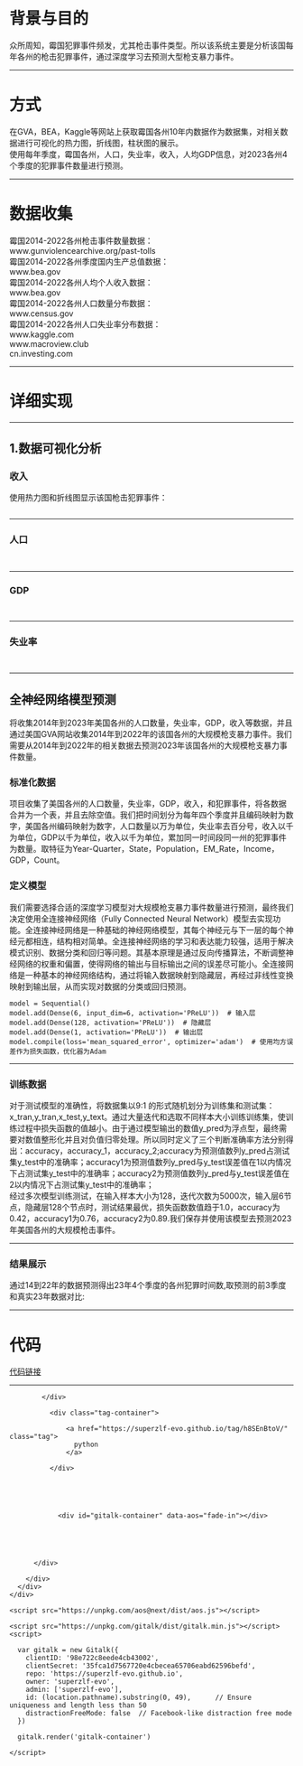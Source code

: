 <!DOCTYPE html>
<html>

<h1 id="背景与目的">背景与目的</h1>
<p>众所周知，霉国犯罪事件频发，尤其枪击事件类型。所以该系统主要是分析该国每年各州的枪击犯罪事件，通过深度学习去预测大型枪支暴力事件。</p>
<hr>
<h1 id="方式">方式</h1>
<p>在GVA，BEA，Kaggle等网站上获取霉国各州10年内数据作为数据集，对相关数据进行可视化的热力图，折线图，柱状图的展示。<br>
使用每年季度，霉国各州，人口，失业率，收入，人均GDP信息，对2023各州4个季度的犯罪事件数量进行预测。</p>
<hr>
<h1 id="数据收集">数据收集</h1>
<p>霉国2014-2022各州枪击事件数量数据：<br>
www.gunviolencearchive.org/past-tolls<br>
霉国2014-2022各州季度国内生产总值数据：<br>
www.bea.gov<br>
霉国2014-2022各州人均个人收入数据：<br>
www.bea.gov<br>
霉国2014-2022各州人口数量分布数据：<br>
www.census.gov<br>
霉国2014-2022各州人口失业率分布数据：<br>
www.kaggle.com<br>
www.macroview.club<br>
cn.investing.com</p>
<hr>
<h1 id="详细实现">详细实现</h1>
<hr>
<h2 id="1数据可视化分析">1.数据可视化分析</h2>
<h3 id="收入">收入</h3>
<p>使用热力图和折线图显示该国枪击犯罪事件：<br>
<img src="https://superzlf-evo.github.io/post-images/1705073860104.png" alt="" loading="lazy"></p>
<figure data-type="image" tabindex="1"><img src="https://superzlf-evo.github.io/post-images/1705074194758.png" alt="" loading="lazy"></figure>
<hr>
<h3 id="人口">人口</h3>
<figure data-type="image" tabindex="2"><img src="https://superzlf-evo.github.io/post-images/1705074357200.png" alt="" loading="lazy"></figure>
<figure data-type="image" tabindex="3"><img src="https://superzlf-evo.github.io/post-images/1705074419903.png" alt="" loading="lazy"></figure>
<hr>
<h3 id="gdp">GDP</h3>
<figure data-type="image" tabindex="4"><img src="https://superzlf-evo.github.io/post-images/1705074516893.png" alt="" loading="lazy"></figure>
<figure data-type="image" tabindex="5"><img src="https://superzlf-evo.github.io/post-images/1705074656108.png" alt="" loading="lazy"></figure>
<hr>
<h3 id="失业率">失业率</h3>
<figure data-type="image" tabindex="6"><img src="https://superzlf-evo.github.io/post-images/1705074768486.png" alt="" loading="lazy"></figure>
<figure data-type="image" tabindex="7"><img src="https://superzlf-evo.github.io/post-images/1705074834874.png" alt="" loading="lazy"></figure>
<hr>
<h2 id="全神经网络模型预测">全神经网络模型预测</h2>
<p>将收集2014年到2023年美国各州的人口数量，失业率，GDP，收入等数据，并且通过美国GVA网站收集2014年到2022年的该国各州的大规模枪支暴力事件。我们需要从2014年到2022年的相关数据去预测2023年该国各州的大规模枪支暴力事件数量。</p>
<h3 id="标准化数据">标准化数据</h3>
<p>项目收集了美国各州的人口数量，失业率，GDP，收入，和犯罪事件，将各数据合并为一个表，并且去除空值。我们把时间划分为每年四个季度并且编码映射为数字，美国各州编码映射为数字，人口数量以万为单位，失业率去百分号，收入以千为单位，GDP以千为单位，收入以千为单位，累加同一时间段同一州的犯罪事件为数量。取特征为Year-Quarter，State，Population，EM_Rate，Income，GDP，Count。</p>
<h3 id="定义模型">定义模型</h3>
<p>我们需要选择合适的深度学习模型对大规模枪支暴力事件数量进行预测，最终我们决定使用全连接神经网络（Fully Connected Neural Network）模型去实现功能。全连接神经网络是一种基础的神经网络模型，其每个神经元与下一层的每个神经元都相连，结构相对简单。全连接神经网络的学习和表达能力较强，适用于解决模式识别、数据分类和回归等问题。其基本原理是通过反向传播算法，不断调整神经网络的权重和偏置，使得网络的输出与目标输出之间的误差尽可能小。全连接网络是一种基本的神经网络结构，通过将输入数据映射到隐藏层，再经过非线性变换映射到输出层，从而实现对数据的分类或回归预测。</p>
<pre><code class="language-python">model = Sequential()
model.add(Dense(6, input_dim=6, activation='PReLU'))  # 输入层
model.add(Dense(128, activation='PReLU'))  # 隐藏层
model.add(Dense(1, activation='PReLU'))  # 输出层
model.compile(loss='mean_squared_error', optimizer='adam')  # 使用均方误差作为损失函数，优化器为Adam
</code></pre>
<hr>
<h3 id="训练数据">训练数据</h3>
<p>对于测试模型的准确性，将数据集以9:1 的形式随机划分为训练集和测试集：x_tran,y_tran,x_test,y_text。通过大量迭代和选取不同样本大小训练训练集，使训练过程中损失函数的值越小。由于通过模型输出的数值y_pred为浮点型，最终需要对数值整形化并且对负值归零处理。所以同时定义了三个判断准确率方法分别得出：accuracy，accuracy_1，accuracy_2;accuracy为预测值数列y_pred占测试集y_test中的准确率；accuracy1为预测值数列y_pred与y_test误差值在1以内情况下占测试集y_test中的准确率；accuracy2为预测值数列y_pred与y_test误差值在2以内情况下占测试集y_test中的准确率；<br>
经过多次模型训练测试，在输入样本大小为128，迭代次数为5000次，输入层6节点，隐藏层128个节点时，测试结果最优，损失函数数值趋于1.0，accuracy为0.42，accuracy1为0.76，accuracy2为0.89.我们保存并使用该模型去预测2023年美国各州的大规模枪击事件。</p>
<hr>
<h3 id="结果展示">结果展示</h3>
<p>通过14到22年的数据预测得出23年4个季度的各州犯罪时间数,取预测的前3季度和真实23年数据对比:<br>
<img src="https://superzlf-evo.github.io/post-images/1705077851315.png" alt="" loading="lazy"></p>
<hr>
<h1 id="代码">代码</h1>
<p><a href="https://github.com/superzlf-evo/Massshooting">代码链接</a></p>
<hr>

            </div>
            
              <div class="tag-container">
                
                  <a href="https://superzlf-evo.github.io/tag/h8SEnBtoV/" class="tag">
                    python
                  </a>
                
              </div>
            
            

            
              
                <div id="gitalk-container" data-aos="fade-in"></div>
              

              
            

          </div>

        </div>
      </div>
    </div>

    <script src="https://unpkg.com/aos@next/dist/aos.js"></script>
<script type="application/javascript">

AOS.init();

var app = new Vue({
  el: '#app',
  data: {
    menuVisible: false,
  },
})

</script>





  
    <script src="https://unpkg.com/gitalk/dist/gitalk.min.js"></script>
    <script>

      var gitalk = new Gitalk({
        clientID: '98e722c8eede4cb43002',
        clientSecret: '35fca1d7567720e4cbecea65706eabd62596befd',
        repo: 'https://superzlf-evo.github.io',
        owner: 'superzlf-evo',
        admin: ['superzlf-evo'],
        id: (location.pathname).substring(0, 49),      // Ensure uniqueness and length less than 50
        distractionFreeMode: false  // Facebook-like distraction free mode
      })

      gitalk.render('gitalk-container')

    </script>
  

  




  </body>
</html>
